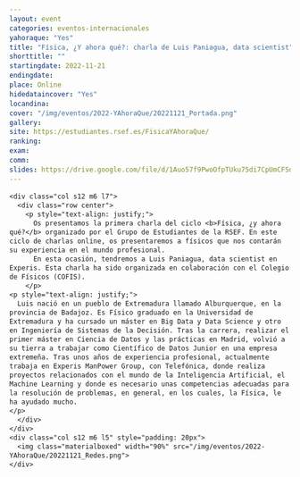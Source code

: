 ```yaml
---
layout: event
categories: eventos-internacionales
yahoraque: "Yes"
title: "Física, ¿Y ahora qué?: charla de Luis Paniagua, data scientist"
shorttitle: ""
startingdate: 2022-11-21
endingdate:
place: Online
hidedataincover: "Yes"
locandina:
cover: "/img/eventos/2022-YAhoraQue/20221121_Portada.png"
gallery:
site: https://estudiantes.rsef.es/FisicaYAhoraQue/
ranking: 
exam:
comm:
slides: https://drive.google.com/file/d/1Auo57f9PwoOfpTUku75di7CpUmCFSdIf/view?usp=sharing
---
```


<div class="section">
  <div class="row">
	  
    <div class="col s12 m6 l7">
      <div class="row center">
        <p style="text-align: justify;">
          Os presentamos la primera charla del ciclo <b>Física, ¿y ahora qué?</b> organizado por el Grupo de Estudiantes de la RSEF. En este ciclo de charlas online, os presentaremos a físicos que nos contarán su experiencia en el mundo profesional.
          En esta ocasión, tendremos a Luis Paniagua, data scientist en Experis. Esta charla ha sido organizada en colaboración con el Colegio de Físicos (COFIS).
        </p>
	<p style="text-align: justify;">
	  Luis nació en un pueblo de Extremadura llamado Alburquerque, en la provincia de Badajoz. Es Físico graduado en la Universidad de Extremadura y ha cursado un máster en Big Data y Data Science y otro en Ingeniería de Sistemas de la Decisión. Tras la carrera, realizar el primer máster en Ciencia de Datos y las prácticas en Madrid, volvió a su tierra a trabajar como Científico de Datos Junior en una empresa extremeña. Tras unos años de experiencia profesional, actualmente trabaja en Experis ManPower Group, con Telefónica, donde realiza proyectos relacionados con el mundo de la Inteligencia Artificial, el Machine Learning y donde es necesario unas competencias adecuadas para la resolución de problemas, en general, en los cuales, la Física, le ha ayudado mucho.
	</p>
      </div>
    </div>
    <div class="col s12 m6 l5" style="padding: 20px">
      <img class="materialboxed" width="90%" src="/img/eventos/2022-YAhoraQue/20221121_Redes.png">
    </div>
	 
  </div>
</div>
     
